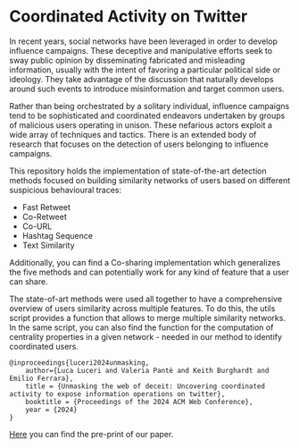 # Coordinated Activity on Twitter

In recent years, social networks have been leveraged in order to develop influence campaigns. 
These deceptive and manipulative efforts seek to sway public opinion by disseminating fabricated and misleading information, usually with the intent of favoring a particular political side or ideology. 
They take advantage of the discussion that naturally develops around such events to introduce misinformation and target common users.

Rather than being orchestrated by a solitary individual, influence campaigns tend to be sophisticated and coordinated endeavors undertaken by groups of malicious users operating in unison. These nefarious actors exploit a wide array of techniques and tactics.
There is an extended body of research that focuses on the detection of users belonging to influence campaigns.

This repository holds the implementation of state-of-the-art detection methods focused on building similarity networks of users based on different suspicious behavioural traces:
- Fast Retweet
- Co-Retweet
- Co-URL
- Hashtag Sequence
- Text Similarity

Additionally, you can find a Co-sharing implementation which generalizes the five methods and can potentially work for any kind of feature that a user can share.

The state-of-art methods were used all together to have a comprehensive overview of users similarity across multiple features. To do this, the utils script provides a function that allows to merge multiple similarity networks. In the same script, you can also find the function for the computation of centrality properties in a given network - needed in our method to identify coordinated users.

```
@inproceedings{luceri2024unmasking,
    author={Luca Luceri and Valeria Pantè and Keith Burghardt and Emilio Ferrara},
    title = {Unmasking the web of deceit: Uncovering coordinated activity to expose information operations on twitter},
    booktitle = {Proceedings of the 2024 ACM Web Conference},
    year = {2024}
}
```

[Here](https://arxiv.org/abs/2310.09884) you can find the pre-print of our paper.
